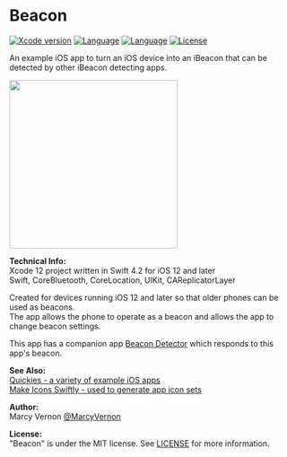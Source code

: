 # Beacon
[![Xcode version](https://img.shields.io/badge/xcode-12%20-brightgreen)](https://developer.apple.com/xcode/)
[![Language](https://img.shields.io/badge/swift-4.2-orange.svg)](https://developer.apple.com/swift)
[![Language](https://img.shields.io/badge/swift-iOS12-orange.svg)](https://developer.apple.com/xcode/swift)
[![License](https://img.shields.io/badge/license-MIT-blue.svg?style=flat)](http://mit-license.org)

An example iOS app to turn an iOS device into an iBeacon that can be detected by other iBeacon detecting apps.

<img src="GitHub-Images/Beacon.png" width="300">

**Technical Info:** \
Xcode 12 project written in Swift 4.2 for iOS 12 and later\
Swift, CoreBluetooth, CoreLocation, UIKit, CAReplicatorLayer

Created for devices running iOS 12 and later so that older phones can be used as beacons.\
The app allows the phone to operate as a beacon and allows the app to change beacon settings.

This app has a companion app [Beacon Detector](https://github.com/PepperoniJoe/BeaconDetector) which responds to this app's beacon.

**See Also:** \
[Quickies - a variety of example iOS apps](https://github.com/PepperoniJoe/Quickies)\
 [Make Icons Swiftly - used to generate app icon sets
 ](https://github.com/PepperoniJoe/Make-Icons-Swiftly)

**Author:** \
Marcy Vernon [@MarcyVernon](https://twitter.com/MarcyVernon)

**License:** \
"Beacon" is under the MIT license. See [LICENSE](/LICENSE) for more information.
